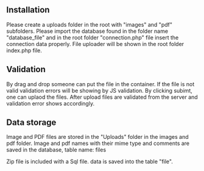## Installation
Please create a uploads folder in the root with "images" and "pdf" subfolders.
Please import the database found in the folder name "database_file" and in the root folder "connection.php" file insert the connection data properly. File uploader will be shown in the root folder index.php file.


## Validation

By drag and drop someone can put the file in the container. If the file is not valid validation errors will be showing by JS validation. By clicking subimt, one can uplaod the files. After upload files are validated from the server and validation error shows accordingly. 

## Data storage
Image and PDF files are stored in the "Uploads" folder in the images and pdf folder. Image and pdf names with their mime type and comments are saved in the database, table name: files

Zip file is included with a Sql file. data is saved into the table "file".
